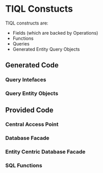 # TIQL Constucts

TIQL constructs are:

- Fields (which are backed by Operations)
- Functions
- Queries
- Generated Entity Query Objects

## Generated Code

### Query Intefaces

### Query Entity Objects

## Provided Code

### Central Access Point

### Database Facade

### Entity Centric Database Facade

### SQL Functions

